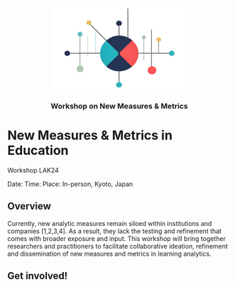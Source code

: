 <p align="center">
  <a href="https://getbootstrap.com/">
    <img src="https://github.com/charles-lang/measures-metrics-LAK24/blob/main/nmmelogo2.png" alt="nmme logo" width="300" height="190">
  </a>
</p>

<h3 align="center">Workshop on New Measures & Metrics</h3>


# New Measures & Metrics in Education 
Workshop LAK24

Date:
Time:
Place: In-person, Kyoto, Japan

## Overview

Currently, new analytic measures remain siloed within institutions and companies [1,2,3,4]. As a result, they lack the testing and refinement that comes with broader exposure and input. This workshop will bring together researchers and practitioners to facilitate collaborative ideation, refinement and dissemination of new measures and metrics in learning analytics.

## Get involved!



